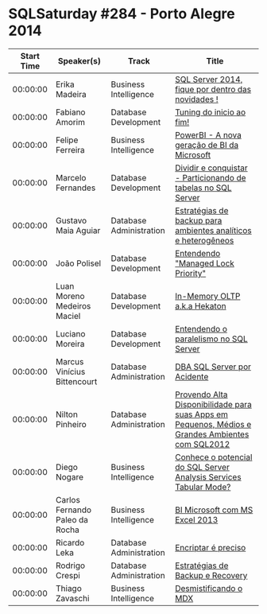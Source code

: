 # SQLSaturday #284 - Porto Alegre 2014
Start Time|Speaker(s)|Track|Title
---|---|---|---
00:00:00|Erika Madeira|Business Intelligence|[SQL Server 2014, fique por dentro das novidades !](13930.md)
00:00:00|Fabiano Amorim|Database Development|[Tuning do inicio ao fim!](14149.md)
00:00:00|Felipe Ferreira|Business Intelligence|[PowerBI - A nova geração de BI da Microsoft](14233.md)
00:00:00|Marcelo Fernandes|Database Development|[Dividir e conquistar - Particionando de tabelas no SQL Server](14244.md)
00:00:00|Gustavo Maia Aguiar|Database Administration|[Estratégias de backup para ambientes analíticos e heterogêneos](14714.md)
00:00:00|João Polisel|Database Development|[Entendendo "Managed Lock Priority"](17555.md)
00:00:00|Luan Moreno Medeiros Maciel|Database Development|[In-Memory OLTP a.k.a Hekaton](19262.md)
00:00:00|Luciano Moreira|Database Development|[Entendendo o paralelismo no SQL Server](19306.md)
00:00:00|Marcus Vinícius Bittencourt|Database Administration|[DBA SQL Server por Acidente](21236.md)
00:00:00|Nilton Pinheiro|Database Administration|[Provendo Alta Disponibilidade para suas Apps em Pequenos, Médios e Grandes Ambientes com SQL2012](21452.md)
00:00:00|Diego Nogare|Business Intelligence|[Conhece o potencial do SQL Server Analysis Services Tabular Mode?](21494.md)
00:00:00|Carlos Fernando Paleo da Rocha|Business Intelligence|[BI Microsoft com MS Excel 2013](21625.md)
00:00:00|Ricardo Leka|Database Administration|[Encriptar é preciso](22978.md)
00:00:00|Rodrigo Crespi|Database Administration|[Estratégias de Backup e Recovery](23398.md)
00:00:00|Thiago Zavaschi|Business Intelligence|[Desmistificando o MDX](28329.md)
